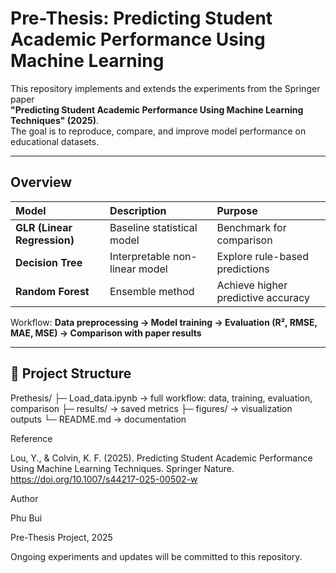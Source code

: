 # Pre-Thesis: Predicting Student Academic Performance Using Machine Learning

This repository implements and extends the experiments from the Springer paper  
**"Predicting Student Academic Performance Using Machine Learning Techniques" (2025)**.  
The goal is to reproduce, compare, and improve model performance on educational datasets.

---

## Overview

| Model | Description | Purpose |
|:--|:--|:--|
| **GLR (Linear Regression)** | Baseline statistical model | Benchmark for comparison |
| **Decision Tree** | Interpretable non-linear model | Explore rule-based predictions |
| **Random Forest** | Ensemble method | Achieve higher predictive accuracy |

Workflow: **Data preprocessing → Model training → Evaluation (R², RMSE, MAE, MSE) → Comparison with paper results**

---

## 📂 Project Structure
Prethesis/
  ├─ Load_data.ipynb   →  full workflow: data, training, evaluation, comparison
  ├─ results/           →  saved metrics
  ├─ figures/           →  visualization outputs
  └─ README.md          →  documentation


Reference

Lou, Y., & Colvin, K. F. (2025). Predicting Student Academic Performance Using Machine Learning Techniques.
Springer Nature. https://doi.org/10.1007/s44217-025-00502-w

 Author

Phu Bui

Pre-Thesis Project, 2025

Ongoing experiments and updates will be committed to this repository.
